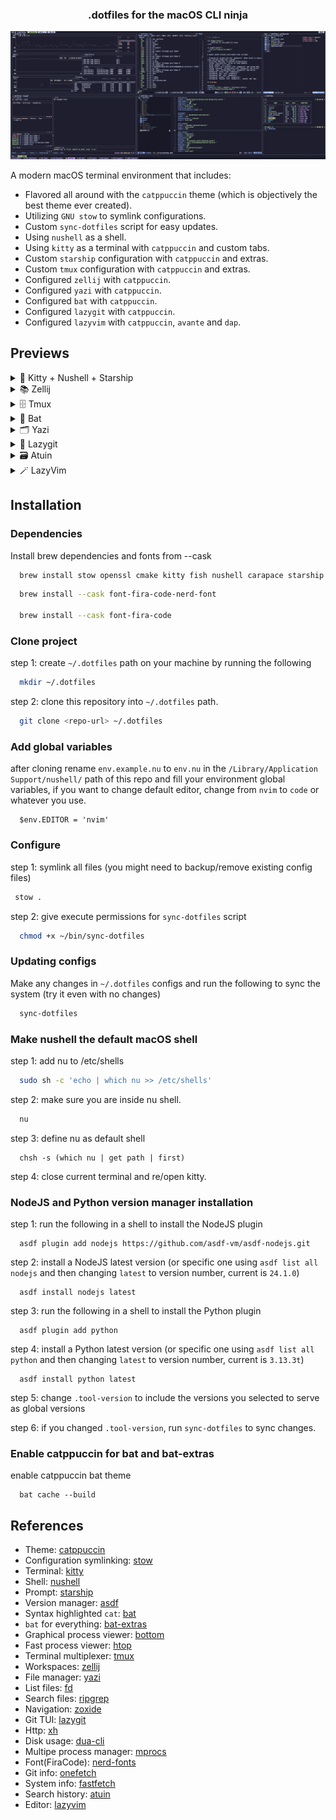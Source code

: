 <h3 align="center">
	.dotfiles for the macOS CLI ninja
</h3>

<p align="center">
  <img src="assets/res.webp"/>
</p>

A modern macOS terminal environment that includes:

- Flavored all around with the `catppuccin` theme (which is objectively the best theme ever created).
- Utilizing `GNU stow` to symlink configurations.
- Custom `sync-dotfiles` script for easy updates.
- Using `nushell` as a shell.
- Using `kitty` as a terminal with `catppuccin` and custom tabs.
- Custom `starship` configuration with `catppuccin` and extras.
- Custom `tmux` configuration with `catppuccin` and extras.
- Configured `zellij` with `catppuccin`.
- Configured `yazi` with `catppuccin`.
- Configured `bat` with `catppuccin`.
- Configured `lazygit` with `catppuccin`.
- Configured `lazyvim` with `catppuccin`, `avante` and `dap`.

## Previews

<details>
<summary>🚀 Kitty + Nushell + Starship</summary>
<img src="assets/starship.webp"/>
</details>
<details>
<summary>📚 Zellij</summary>
<img src="assets/zellij.webp"/>
</details>
<details>
<summary>🗄️ Tmux</summary>
<img src="assets/tmux.webp"/>
</details>
<details>
<summary>🦇 Bat</summary>
<img src="assets/bat.webp"/>
</details>
<details>
<summary>🗂️ Yazi</summary>
<img src="assets/yazi.webp"/>
</details>
<details>
<summary>🧮 Lazygit</summary>
<img src="assets/lazygit.webp"/>
</details>
<details>
<summary>🗃️ Atuin</summary>
<img src="assets/atuin.webp"/>
</details>
<details>
<summary>🪄 LazyVim</summary>
<img src="assets/lazyvim.webp"/>
</details>

## Installation

### Dependencies

Install brew dependencies and fonts from --cask

```bash
  brew install stow openssl cmake kitty fish nushell carapace starship asdf bat bat-extras onefetch fastfetch bottom htop zellij yazi ffmpeg sevenzip jq poppler fd ripgrep fzf zoxide resvg imagemagick font-symbols-only-nerd-font gpg gawk tmux lazygit xh dua-cli mprocs atuin neovim
```

```bash
  brew install --cask font-fira-code-nerd-font

  brew install --cask font-fira-code
```

### Clone project

step 1: create `~/.dotfiles` path on your machine by running the following

```bash
  mkdir ~/.dotfiles
```

step 2: clone this repository into `~/.dotfiles` path.

```bash
  git clone <repo-url> ~/.dotfiles
```

### Add global variables

after cloning rename `env.example.nu` to `env.nu` in the `/Library/Application Support/nushell/` path of this repo and fill your environment global variables,
if you want to change default editor, change from `nvim` to `code` or whatever you use.

```nu
  $env.EDITOR = 'nvim'
```

### Configure

step 1: symlink all files (you might need to backup/remove existing config files)

```bash
 stow .
```

step 2: give execute permissions for `sync-dotfiles` script

```bash
  chmod +x ~/bin/sync-dotfiles
```

### Updating configs

Make any changes in `~/.dotfiles` configs and run the following to sync the system (try it even with no changes)

```bash
  sync-dotfiles
```

### Make nushell the default macOS shell

step 1: add nu to /etc/shells

```bash
  sudo sh -c 'echo | which nu >> /etc/shells'
```

step 2: make sure you are inside nu shell.

```bash
  nu
```

step 3: define nu as default shell

```nu
  chsh -s (which nu | get path | first)
```

step 4: close current terminal and re/open kitty.

### NodeJS and Python version manager installation

step 1: run the following in a shell to install the NodeJS plugin

```nu
  asdf plugin add nodejs https://github.com/asdf-vm/asdf-nodejs.git
```

step 2: install a NodeJS latest version (or specific one using `asdf list all nodejs` and then changing `latest` to version number, current is `24.1.0`)

```nu
  asdf install nodejs latest
```

step 3: run the following in a shell to install the Python plugin

```nu
  asdf plugin add python
```

step 4: install a Python latest version (or specific one using `asdf list all python` and then changing `latest` to version number, current is `3.13.3t`)

```nu
  asdf install python latest
```

step 5: change `.tool-version` to include the versions you selected to serve as global versions

step 6: if you changed `.tool-version`, run `sync-dotfiles` to sync changes.

### Enable catppuccin for bat and bat-extras

enable catppuccin bat theme

```nu
  bat cache --build
```

## References

- Theme: [catppuccin](https://catppuccin.com/)
- Configuration symlinking: [stow](https://www.gnu.org/software/stow/)
- Terminal: [kitty](https://sw.kovidgoyal.net/kitty/)
- Shell: [nushell](https://www.nushell.sh/)
- Prompt: [starship](https://starship.rs/)
- Version manager: [asdf](https://asdf-vm.com/)
- Syntax highlighted `cat`: [bat](http://github.com/sharkdp/bat)
- `bat` for everything: [bat-extras](https://github.com/eth-p/bat-extras)
- Graphical process viewer: [bottom](https://github.com/ClementTsang/bottom)
- Fast process viewer: [htop](https://htop.dev/)
- Terminal multiplexer: [tmux](https://github.com/tmux/tmux/wiki)
- Workspaces: [zellij](https://zellij.dev/)
- File manager: [yazi](https://yazi-rs.github.io/)
- List files: [fd](https://github.com/sharkdp/fd)
- Search files: [ripgrep](https://github.com/BurntSushi/ripgrep)
- Navigation: [zoxide](https://github.com/ajeetdsouza/zoxide)
- Git TUI: [lazygit](https://github.com/jesseduffield/lazygit)
- Http: [xh](https://github.com/ducaale/xh)
- Disk usage: [dua-cli](https://github.com/Byron/dua-cli)
- Multipe process manager: [mprocs](https://github.com/pvolok/mprocs)
- Font(FiraCode): [nerd-fonts](https://www.nerdfonts.com/)
- Git info: [onefetch](https://github.com/o2sh/onefetch)
- System info: [fastfetch](https://github.com/fastfetch-cli/fastfetch)
- Search history: [atuin](https://github.com/atuinsh/atuin)
- Editor: [lazyvim](https://www.lazyvim.org/)
